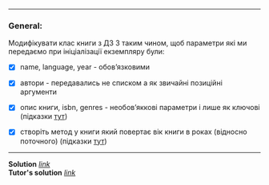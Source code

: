 
---
### General:
Модифікувати клас книги з ДЗ 3 таким чином, щоб параметри які ми передаємо при ініціалізації екземпляру були:
- [x] name, language, year - обовʼязковими
- [x] автори - передавались не списком а як звичайні позиційні аргументи
- [x] опис книги, isbn, genres - необовʼяккові параметри і лише як ключові
(підказки [тут](https://docs.python.org/3/tutorial/controlflow.html#special-parameters))


- [x] створіть метод у книги який повертає вік книги в роках (відносно поточного)
(підказки [тут](https://docs.python.org/3/library/datetime.html))

---

**Solution** [*link*](hw_4.py)
\
**Tutor's solution** [*link*](tutor_solution_4.py)